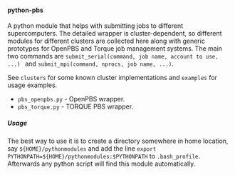 #### python-pbs
A python module that helps with submitting jobs to different supercomputers. The detailed wrapper is cluster-dependent, so different modules for different clusters are collected here along with generic prototypes for OpenPBS and Torque job management systems. The main two commands are `submit_serial(command, job name, account to use, ...) ` and `submit_mpi(command, nprocs, job name, ...)`.

See `clusters` for some known cluster implementations and `examples` for usage examples.

- `pbs_openpbs.py` - OpenPBS wrapper.
- `pbs_torque.py` - TORQUE PBS wrapper.

##### Usage 
The best way to use it is to create a directory somewhere in home location, say `${HOME}/pythonmodules` and add the line 
`export PYTHONPATH=${HOME}/pythonmodules:$PYTHONPATH` to `.bash_profile`. Afterwards any python script will find this module automatically.

